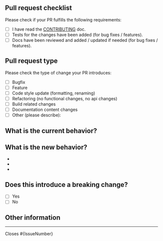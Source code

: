 <!-- markdownlint-disable-file MD041 -->

## Pull request checklist

Please check if your PR fulfills the following requirements:

- [ ] I have read the [CONTRIBUTING](https://github.com/fabasoad/setup-shakespeare-action/CONTRIBUTING.md)
doc.
- [ ] Tests for the changes have been added (for bug fixes / features).
- [ ] Docs have been reviewed and added / updated if needed (for bug fixes / features).

## Pull request type

<!-- Please do not submit updates to dependencies unless it fixes an issue. -->

<!-- Please try to limit your pull request to one type, submit multiple pull requests if needed. -->

Please check the type of change your PR introduces:

- [ ] Bugfix
- [ ] Feature
- [ ] Code style update (formatting, renaming)
- [ ] Refactoring (no functional changes, no api changes)
- [ ] Build related changes
- [ ] Documentation content changes
- [ ] Other (please describe):

## What is the current behavior?
<!-- Please describe the current behavior that you are modifying, or link to a relevant issue. -->

## What is the new behavior?
<!-- Please describe the behavior or changes that are being added by this PR. -->

-
-
-

## Does this introduce a breaking change?

- [ ] Yes
- [ ] No

<!-- If this introduces a breaking change, please describe the impact and migration path for existing applications below. -->

## Other information

<!-- Any other information that is important to this PR such as screenshots of how the component looks before and after the change. -->
<!-- This document was adapted from the open-source [appium/appium](https://github.com/appium/appium/blob/master/.github/PULL_REQUEST_TEMPLATE.md) repository. -->

---

Closes #{IssueNumber}
